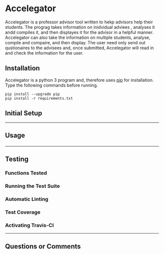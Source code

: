 # Accelegator

Accelegator is a professor advisor tool written to hekp advisors help their students. The prograg takes information on inidvidual adviees , analyses it andd compiles it, and then displayes it for the advisor in a helpful manner. Accelegator can also take the information on multiple students, analyse, compile and compaire, and then display. The user need only send out qustionaires to the advisees and, once submitted, Accelegator will read in and check the information for the user.

## Installation

Accelegator is a python 3 program and, therefore uses [pip](https://pip.pypa.io/en/stable/installing/) for installation. Type the following commands before running.

```shell
pip install --upgrade pip
pip install -r requirements.txt
```

## Initial Setup

---

## Usage

###

---

## Testing

### Functions Tested

### Running the Test Suite

### Automatic Linting

### Test Coverage

### Activating Travis-CI

---

## Questions or Comments
